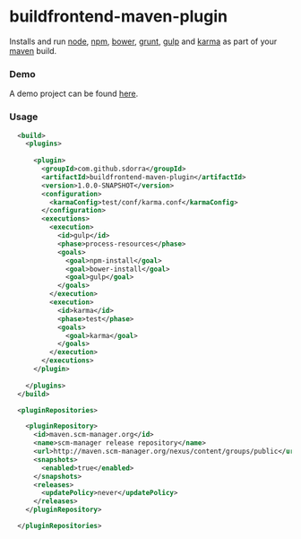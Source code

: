 buildfrontend-maven-plugin
==========================

Installs and run [node](http://nodejs.org/), [npm](https://www.npmjs.org), [bower](http://bower.io/), [grunt](http://gruntjs.com/), [gulp](http://gulpjs.com/) and [karma](http://karma-runner.github.io/) as part of your [maven](http://maven.apache.org/) build.

### Demo

A demo project can be found [here](https://github.com/sdorra/buildfrontend-maven-plugin-demo).

### Usage

```xml
  <build>
    <plugins>
      
      <plugin>
        <groupId>com.github.sdorra</groupId>
        <artifactId>buildfrontend-maven-plugin</artifactId>
        <version>1.0.0-SNAPSHOT</version>
        <configuration>
          <karmaConfig>test/conf/karma.conf</karmaConfig>
        </configuration>
        <executions>
          <execution>
            <id>gulp</id>
            <phase>process-resources</phase>
            <goals>
              <goal>npm-install</goal>
              <goal>bower-install</goal>
              <goal>gulp</goal>
            </goals>
          </execution>
          <execution>
            <id>karma</id>
            <phase>test</phase>
            <goals>
              <goal>karma</goal>
            </goals>
          </execution>
        </executions>
      </plugin>
      
    </plugins>
  </build>

  <pluginRepositories>

    <pluginRepository>
      <id>maven.scm-manager.org</id>
      <name>scm-manager release repository</name>
      <url>http://maven.scm-manager.org/nexus/content/groups/public</url>
      <snapshots>
        <enabled>true</enabled>
      </snapshots>
      <releases>
        <updatePolicy>never</updatePolicy>
      </releases>
    </pluginRepository>

  </pluginRepositories>
```
